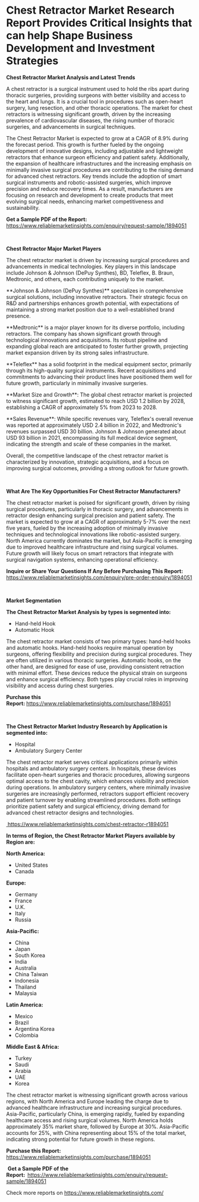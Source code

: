 <p><h1>Chest Retractor Market Research Report Provides Critical Insights that can help Shape Business Development and Investment Strategies</h1></p><p><strong>Chest Retractor Market Analysis and Latest Trends</strong></p>
<p><p>A chest retractor is a surgical instrument used to hold the ribs apart during thoracic surgeries, providing surgeons with better visibility and access to the heart and lungs. It is a crucial tool in procedures such as open-heart surgery, lung resection, and other thoracic operations. The market for chest retractors is witnessing significant growth, driven by the increasing prevalence of cardiovascular diseases, the rising number of thoracic surgeries, and advancements in surgical techniques.</p><p>The Chest Retractor Market is expected to grow at a CAGR of 8.9% during the forecast period. This growth is further fueled by the ongoing development of innovative designs, including adjustable and lightweight retractors that enhance surgeon efficiency and patient safety. Additionally, the expansion of healthcare infrastructures and the increasing emphasis on minimally invasive surgical procedures are contributing to the rising demand for advanced chest retractors. Key trends include the adoption of smart surgical instruments and robotic-assisted surgeries, which improve precision and reduce recovery times. As a result, manufacturers are focusing on research and development to create products that meet evolving surgical needs, enhancing market competitiveness and sustainability.</p></p>
<p><strong>Get a Sample PDF of the Report:&nbsp;</strong> <a href="https://www.reliablemarketinsights.com/enquiry/request-sample/1894051?utm_campaign=2982&utm_medium=2&utm_source=Github&utm_content=ia&utm_term=04032025&utm_id=chest-retractor">https://www.reliablemarketinsights.com/enquiry/request-sample/1894051</a></p>
<p>&nbsp;</p>
<p><strong>Chest Retractor Major Market Players</strong></p>
<p><p>The chest retractor market is driven by increasing surgical procedures and advancements in medical technologies. Key players in this landscape include Johnson & Johnson (DePuy Synthes), BD, Teleflex, B. Braun, Medtronic, and others, each contributing uniquely to the market.</p><p>**Johnson & Johnson (DePuy Synthes)** specializes in comprehensive surgical solutions, including innovative retractors. Their strategic focus on R&D and partnerships enhances growth potential, with expectations of maintaining a strong market position due to a well-established brand presence.</p><p>**Medtronic** is a major player known for its diverse portfolio, including retractors. The company has shown significant growth through technological innovations and acquisitions. Its robust pipeline and expanding global reach are anticipated to foster further growth, projecting market expansion driven by its strong sales infrastructure.</p><p>**Teleflex** has a solid footprint in the medical equipment sector, primarily through its high-quality surgical instruments. Recent acquisitions and commitments to advancing their product lines have positioned them well for future growth, particularly in minimally invasive surgeries.</p><p>**Market Size and Growth**: The global chest retractor market is projected to witness significant growth, estimated to reach USD 1.2 billion by 2028, establishing a CAGR of approximately 5% from 2023 to 2028. </p><p>**Sales Revenue**: While specific revenues vary, Teleflex's overall revenue was reported at approximately USD 2.4 billion in 2022, and Medtronic's revenues surpassed USD 30 billion. Johnson & Johnson generated about USD 93 billion in 2021, encompassing its full medical device segment, indicating the strength and scale of these companies in the market.</p><p>Overall, the competitive landscape of the chest retractor market is characterized by innovation, strategic acquisitions, and a focus on improving surgical outcomes, providing a strong outlook for future growth.</p></p>
<p>&nbsp;</p>
<p><strong>What Are The Key Opportunities For Chest Retractor Manufacturers?</strong></p>
<p><p>The chest retractor market is poised for significant growth, driven by rising surgical procedures, particularly in thoracic surgery, and advancements in retractor design enhancing surgical precision and patient safety. The market is expected to grow at a CAGR of approximately 5-7% over the next five years, fueled by the increasing adoption of minimally invasive techniques and technological innovations like robotic-assisted surgery. North America currently dominates the market, but Asia-Pacific is emerging due to improved healthcare infrastructure and rising surgical volumes. Future growth will likely focus on smart retractors that integrate with surgical navigation systems, enhancing operational efficiency.</p></p>
<p><strong>Inquire or Share Your Questions If Any Before Purchasing This Report:</strong> <a href="https://www.reliablemarketinsights.com/enquiry/pre-order-enquiry/1894051?utm_campaign=2982&utm_medium=2&utm_source=Github&utm_content=ia&utm_term=04032025&utm_id=chest-retractor">https://www.reliablemarketinsights.com/enquiry/pre-order-enquiry/1894051</a></p>
<p>&nbsp;</p>
<p><strong>Market Segmentation</strong></p>
<p><strong>The Chest Retractor Market Analysis by types is segmented into:</strong></p>
<p><ul><li>Hand-held Hook</li><li>Automatic Hook</li></ul></p>
<p><p>The chest retractor market consists of two primary types: hand-held hooks and automatic hooks. Hand-held hooks require manual operation by surgeons, offering flexibility and precision during surgical procedures. They are often utilized in various thoracic surgeries. Automatic hooks, on the other hand, are designed for ease of use, providing consistent retraction with minimal effort. These devices reduce the physical strain on surgeons and enhance surgical efficiency. Both types play crucial roles in improving visibility and access during chest surgeries.</p></p>
<p><strong>Purchase this Report:&nbsp;</strong><a href="https://www.reliablemarketinsights.com/purchase/1894051?utm_campaign=2982&utm_medium=2&utm_source=Github&utm_content=ia&utm_term=04032025&utm_id=chest-retractor">https://www.reliablemarketinsights.com/purchase/1894051</a></p>
<p>&nbsp;</p>
<p><strong>The Chest Retractor Market Industry Research by Application is segmented into:</strong></p>
<p><ul><li>Hospital</li><li>Ambulatory Surgery Center</li></ul></p>
<p><p>The chest retractor market serves critical applications primarily within hospitals and ambulatory surgery centers. In hospitals, these devices facilitate open-heart surgeries and thoracic procedures, allowing surgeons optimal access to the chest cavity, which enhances visibility and precision during operations. In ambulatory surgery centers, where minimally invasive surgeries are increasingly performed, retractors support efficient recovery and patient turnover by enabling streamlined procedures. Both settings prioritize patient safety and surgical efficiency, driving demand for advanced chest retractor designs and technologies.</p></p>
<p><a href="https://www.reliablemarketinsights.com/chest-retractor-r1894051?utm_campaign=2982&utm_medium=2&utm_source=Github&utm_content=ia&utm_term=04032025&utm_id=chest-retractor">&nbsp;https://www.reliablemarketinsights.com/chest-retractor-r1894051</a></p>
<p><strong>In terms of Region, the Chest Retractor Market Players available by Region are:</strong></p>
<p>
    <p> <strong> North America: </strong>
        <ul>
            <li>United States</li>
            <li>Canada</li>
        </ul>
        </p> 
    <p> <strong> Europe: </strong>
        <ul>
            <li>Germany</li>
            <li>France</li>
            <li>U.K.</li>
            <li>Italy</li>
            <li>Russia</li>
        </ul>
        </p> 
    <p> <strong> Asia-Pacific: </strong>
        <ul>
            <li>China</li>
            <li>Japan</li>
            <li>South Korea</li>
            <li>India</li>
            <li>Australia</li>
            <li>China Taiwan</li>
            <li>Indonesia</li>
            <li>Thailand</li>
            <li>Malaysia</li>
        </ul>
        </p> 
    <p> <strong> Latin America: </strong>
        <ul>
            <li>Mexico</li>
            <li>Brazil</li>
            <li>Argentina Korea</li>
            <li>Colombia</li>
        </ul>
        </p> 
    <p> <strong> Middle East & Africa: </strong>
        <ul>
            <li>Turkey</li>
            <li>Saudi</li>
            <li>Arabia</li>
            <li>UAE</li>
            <li>Korea</li>
        </ul>
    </p>
    </p>
<p><p>The chest retractor market is witnessing significant growth across various regions, with North America and Europe leading the charge due to advanced healthcare infrastructure and increasing surgical procedures. Asia-Pacific, particularly China, is emerging rapidly, fueled by expanding healthcare access and rising surgical volumes. North America holds approximately 35% market share, followed by Europe at 30%. Asia-Pacific accounts for 25%, with China representing about 15% of the total market, indicating strong potential for future growth in these regions.</p></p>
<p><strong>Purchase this Report: </strong><a href="https://www.reliablemarketinsights.com/purchase/1894051?utm_campaign=2982&utm_medium=2&utm_source=Github&utm_content=ia&utm_term=04032025&utm_id=chest-retractor">https://www.reliablemarketinsights.com/purchase/1894051</a></p>
<p>&nbsp;<strong>Get a Sample PDF of the Report:&nbsp;&nbsp;</strong><a href="https://www.reliablemarketinsights.com/enquiry/request-sample/1894051?utm_campaign=2982&utm_medium=2&utm_source=Github&utm_content=ia&utm_term=04032025&utm_id=chest-retractor">https://www.reliablemarketinsights.com/enquiry/request-sample/1894051</a></p>
<p><strong></strong></p>
<p>Check more reports on <a href="https://www.reliablemarketinsights.com/?utm_campaign=2982&utm_medium=2&utm_source=Github&utm_content=ia&utm_term=04032025&utm_id=chest-retractor">https://www.reliablemarketinsights.com/</a></p>